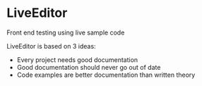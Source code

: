 # LiveEditor
Front end testing using live sample code

LiveEditor is based on 3 ideas:
- Every project needs good documentation
- Good documentation should never go out of date
- Code examples are better documentation than written theory

